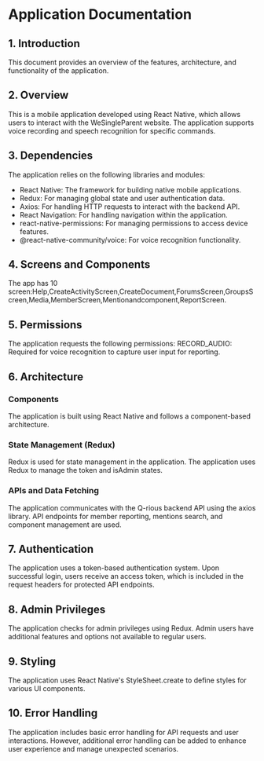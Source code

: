 # Application Documentation
## 1. Introduction
This document provides an overview of the features, architecture, and functionality of the application.

## 2. Overview
This is a mobile application developed using React Native, which allows users to interact with the WeSingleParent website.
The application supports voice recording and speech recognition for specific commands.

## 3. Dependencies
The application relies on the following libraries and modules:
- React Native: The framework for building native mobile applications.
- Redux: For managing global state and user authentication data.
- Axios: For handling HTTP requests to interact with the backend API.
- React Navigation: For handling navigation within the application.
- react-native-permissions: For managing permissions to access device features.
- @react-native-community/voice: For voice recognition functionality.
## 4. Screens and Components
The app has 10 screen:Help,CreateActivityScreen,CreateDocument,ForumsScreen,GroupsScreen,Media,MemberScreen,Mentionandcomponent,ReportScreen.
## 5. Permissions
The application requests the following permissions:
RECORD_AUDIO: Required for voice recognition to capture user input for reporting.
## 6. Architecture
### Components 
The application is built using React Native and follows a component-based architecture.
### State Management (Redux)
Redux is used for state management in the application.
The application uses Redux to manage the token and isAdmin states.
### APIs and Data Fetching
The application communicates with the Q-rious backend API using the axios library.
API endpoints for member reporting, mentions search, and component management are used.
## 7. Authentication
The application uses a token-based authentication system. Upon successful login, users receive an access token, which is included in the request headers for protected API endpoints.

## 8. Admin Privileges
The application checks for admin privileges using Redux. Admin users have additional features and options not available to regular users.

 ## 9. Styling
The application uses React Native's StyleSheet.create to define styles for various UI components.

## 10. Error Handling
The application includes basic error handling for API requests and user interactions. However, additional error handling can be added to enhance user experience and manage unexpected scenarios.
